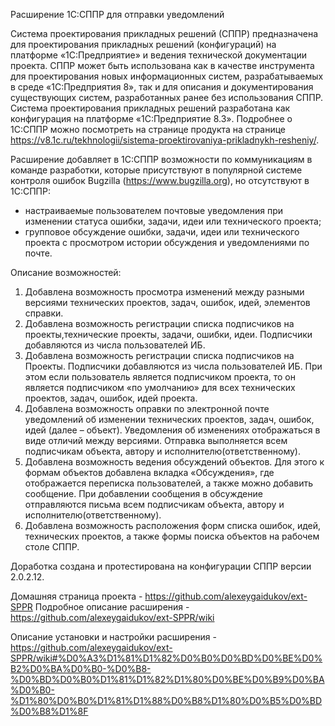Расширение 1С:СППР для отправки уведомлений

Система проектирования прикладных решений (СППР) предназначена для проектирования прикладных решений (конфигураций) на платформе «1С:Предприятие» и ведения технической документации проекта. СППР может быть использована как в качестве инструмента для проектирования новых информационных систем, разрабатываемых в среде «1С:Предприятия 8», так и для описания и документирования существующих систем, разработанных ранее без использования СППР.
Система проектирования прикладных решений разработана как конфигурация на платформе «1С:Предприятие 8.3».
Подробнее о 1С:СППР можно посмотреть на странице продукта на странице https://v8.1c.ru/tekhnologii/sistema-proektirovaniya-prikladnykh-resheniy/.

Расширение добавляет в 1С:СППР возможности по коммуникациям в команде разработки, которые присутствуют в популярной системе контроля ошибок Bugzilla (https://www.bugzilla.org), 
но отсутствуют в 1С:СППР:
* настраиваемые пользователем почтовые уведомления при изменении статуса ошибки, задачи, идеи или технического проекта;
* групповое обсуждение ошибки, задачи, идеи или технического проекта с просмотром истории обсуждения и уведомлениями по почте.

Описание возможностей:
1. Добавлена возможность просмотра изменений между разными версиями технических проектов, задач, ошибок, идей, элементов справки.
2. Добавлена возможность регистрации списка подписчиков на проекты,технические проекты, задачи, ошибки, идеи. Подписчики добавляются из числа пользователей ИБ.
3. Добавлена возможность регистрации списка подписчиков на Проекты. Подписчики добавляются из числа пользователей ИБ. При этом если пользователь является подписчиком проекта, то он является подписчиком «по умолчанию» для всех технических проектов, задач, ошибок, идей проекта.
4. Добавлена возможность оправки по электронной почте уведомлений об изменении технических проектов, задач, ошибок, идей (далее – объект). Уведомления об изменениях отображаться в виде отличий между версиями. Отправка выполняется всем подписчикам объекта, автору и исполнителю(ответственному).
5. Добавлена возможность ведения обсуждений объектов. Для этого к формам объектов добавлена вкладка «Обсуждения», где отображается переписка пользователей, а также можно добавить сообщение. При добавлении сообщения в обсуждение отправляются письма всем подписчикам объекта, автору и исполнителю(ответственному).
6. Добавлена возможность расположения форм списка ошибок, идей, технических проектов, а также формы поиска объектов на рабочем столе СППР.

Доработка создана и протестирована на конфигурации СППР версии 2.0.2.12.

Домашняя страница проекта - https://github.com/alexeygaidukov/ext-SPPR
Подробное описание расширения - https://github.com/alexeygaidukov/ext-SPPR/wiki

Описание установки и настройки расширения - https://github.com/alexeygaidukov/ext-SPPR/wiki#%D0%A3%D1%81%D1%82%D0%B0%D0%BD%D0%BE%D0%B2%D0%BA%D0%B0-%D0%B8-%D0%BD%D0%B0%D1%81%D1%82%D1%80%D0%BE%D0%B9%D0%BA%D0%B0-%D1%80%D0%B0%D1%81%D1%88%D0%B8%D1%80%D0%B5%D0%BD%D0%B8%D1%8F
